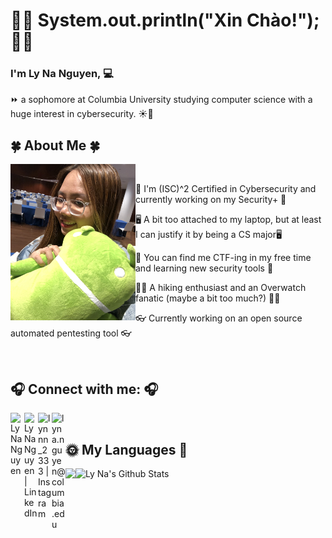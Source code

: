 # :wave::ocean: System.out.println("Xin Chào!"); :wave::ocean:

### I'm Ly Na Nguyen, :computer:

:fast_forward: a sophomore at Columbia University studying computer science with a huge interest in cybersecurity. :sunny::dango:
</br>

<H2> 🍀 About Me 🍀 </H2>
<img align="left" alt="Personal Picture" src="EB3A1B22-2F23-4AEC-86DC-437EFB7A3A26.jpg" width="200" height="250" /> &nbsp;&nbsp;
  
<p>🥬 I'm (ISC)^2 Certified in Cybersecurity and currently working on my Security+ 🥬</p>
<p>🖥️ A bit too attached to my laptop, but at least I can justify it by being a CS major🖥️ </p>
<p>🐳 You can find me CTF-ing in my free time and learning new security tools 🐳</p>
<p>🚶‍♀️ A hiking enthusiast and an Overwatch fanatic (maybe a bit too much?) 🚶‍♀️</p>
<p>👓 Currently working on an open source automated pentesting tool 👓</p>
  
</br>
  
## 🎧 Connect with me: 🎧
<a href="https://github.com/Lynanguyen0515"><img align="left" alt="Ly Na Nguyen" width="22px" src="https://github.com/gauravghongde/social-icons/blob/master/SVG/Color/Github.svg"/></a>
<a href="https://www.linkedin.com/in/lynang15/"><img align="left" alt="Ly Na Nguyen | LinkedIn" width="22px" src="https://github.com/gauravghongde/social-icons/blob/master/SVG/Color/LinkedIN.svg"/></a>
<a href="https://www.instagram.com/lynnn_2333/?hl=en"><img align="left" alt="lynnn_2333 | Instagram" width="22px" src="https://github.com/gauravghongde/social-icons/blob/master/SVG/Color/Instagram.svg"/></a>
<a href= "lyna.nguyen@columbia.edu"><img align="left" alt="lyna.nguyen@columbia.edu" width="22px" src="https://github.com/gauravghongde/social-icons/blob/master/SVG/Color/Gmail.svg"/></a>

</br>

## 🌞 My Languages 🌈
<img align="left" src="https://github-readme-stats.vercel.app/api/top-langs/?username=Lynanguyen0515&theme=merko"/> &nbsp;
<img align="left" alt="Ly Na's Github Stats" src="https://github-readme-stats.vercel.app/api?username=Lynanguyen0515&show_icons=true" />  

